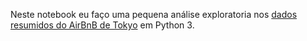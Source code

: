 Neste notebook eu faço uma pequena análise exploratoria nos [dados
resumidos do AirBnB de Tokyo](http://data.insideairbnb.com/japan/kant%C5%8D/tokyo/2021-03-27/visualisations/listings.csv) em Python 3.

